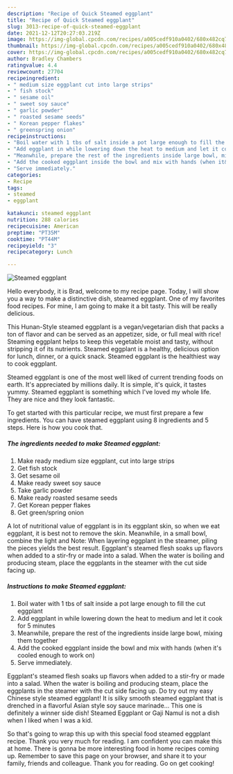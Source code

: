 ```yaml
---
description: "Recipe of Quick Steamed eggplant"
title: "Recipe of Quick Steamed eggplant"
slug: 3013-recipe-of-quick-steamed-eggplant
date: 2021-12-12T20:27:03.219Z
image: https://img-global.cpcdn.com/recipes/a005cedf910a0402/680x482cq70/steamed-eggplant-recipe-main-photo.jpg
thumbnail: https://img-global.cpcdn.com/recipes/a005cedf910a0402/680x482cq70/steamed-eggplant-recipe-main-photo.jpg
cover: https://img-global.cpcdn.com/recipes/a005cedf910a0402/680x482cq70/steamed-eggplant-recipe-main-photo.jpg
author: Bradley Chambers
ratingvalue: 4.4
reviewcount: 27704
recipeingredient:
- " medium size eggplant cut into large strips"
- " fish stock"
- " sesame oil"
- " sweet soy sauce"
- " garlic powder"
- " roasted sesame seeds"
- " Korean pepper flakes"
- " greenspring onion"
recipeinstructions:
- "Boil water with 1 tbs of salt inside a pot large enough to fill the cut eggplant"
- "Add eggplant in while lowering down the heat to medium and let it cook for 5 minutes"
- "Meanwhile, prepare the rest of the ingredients inside large bowl, mixing them together"
- "Add the cooked eggplant inside the bowl and mix with hands (when it&#39;s cooled enough to work on)"
- "Serve immediately."
categories:
- Recipe
tags:
- steamed
- eggplant

katakunci: steamed eggplant 
nutrition: 288 calories
recipecuisine: American
preptime: "PT35M"
cooktime: "PT44M"
recipeyield: "3"
recipecategory: Lunch

---
```



![Steamed eggplant](https://img-global.cpcdn.com/recipes/a005cedf910a0402/680x482cq70/steamed-eggplant-recipe-main-photo.jpg)

Hello everybody, it is Brad, welcome to my recipe page. Today, I will show you a way to make a distinctive dish, steamed eggplant. One of my favorites food recipes. For mine, I am going to make it a bit tasty. This will be really delicious.

This Hunan-Style steamed eggplant is a vegan/vegetarian dish that packs a ton of flavor and can be served as an appetizer, side, or full meal with rice! Steaming eggplant helps to keep this vegetable moist and tasty, without stripping it of its nutrients. Steamed eggplant is a healthy, delicious option for lunch, dinner, or a quick snack. Steamed eggplant is the healthiest way to cook eggplant.

Steamed eggplant is one of the most well liked of current trending foods on earth. It's appreciated by millions daily. It is simple, it's quick, it tastes yummy. Steamed eggplant is something which I've loved my whole life. They are nice and they look fantastic.


To get started with this particular recipe, we must first prepare a few ingredients. You can have steamed eggplant using 8 ingredients and 5 steps. Here is how you cook that.

<!--inarticleads1-->

##### The ingredients needed to make Steamed eggplant:

1. Make ready  medium size eggplant, cut into large strips
1. Get  fish stock
1. Get  sesame oil
1. Make ready  sweet soy sauce
1. Take  garlic powder
1. Make ready  roasted sesame seeds
1. Get  Korean pepper flakes
1. Get  green/spring onion


A lot of nutritional value of eggplant is in its eggplant skin, so when we eat eggplant, it is best not to remove the skin. Meanwhile, in a small bowl, combine the light and Note: When layering eggplant in the steamer, piling the pieces yields the best result. Eggplant&#39;s steamed flesh soaks up flavors when added to a stir-fry or made into a salad. When the water is boiling and producing steam, place the eggplants in the steamer with the cut side facing up. 

<!--inarticleads2-->

##### Instructions to make Steamed eggplant:

1. Boil water with 1 tbs of salt inside a pot large enough to fill the cut eggplant
1. Add eggplant in while lowering down the heat to medium and let it cook for 5 minutes
1. Meanwhile, prepare the rest of the ingredients inside large bowl, mixing them together
1. Add the cooked eggplant inside the bowl and mix with hands (when it&#39;s cooled enough to work on)
1. Serve immediately.


Eggplant&#39;s steamed flesh soaks up flavors when added to a stir-fry or made into a salad. When the water is boiling and producing steam, place the eggplants in the steamer with the cut side facing up. Do try out my easy Chinese style steamed eggplant! It is silky smooth steamed eggplant that is drenched in a flavorful Asian style soy sauce marinade… This one is definitely a winner side dish! Steamed Eggplant or Gaji Namul is not a dish when I liked when I was a kid. 

So that's going to wrap this up with this special food steamed eggplant recipe. Thank you very much for reading. I am confident you can make this at home. There is gonna be more interesting food in home recipes coming up. Remember to save this page on your browser, and share it to your family, friends and colleague. Thank you for reading. Go on get cooking!
